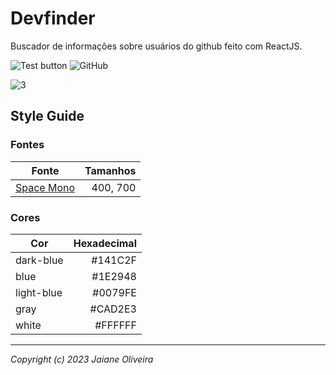 # Devfinder
Buscador de informações sobre usuários do github feito com ReactJS.

![Test button](https://img.shields.io/badge/-Clique%20aqui%20para%20testar-1E2948)
![GitHub](https://img.shields.io/github/license/JaianeOliveira/search-github-users?style=social)

![3](https://user-images.githubusercontent.com/82323559/210899293-b9737a1f-c9fc-45ff-bbbf-6ea5aa7608d8.png)

## Style Guide
### Fontes
| Fonte | Tamanhos |
| ------ | -----------: |
| [Space Mono](https://coolors.co/image-picker)  |  400, 700 |

### Cores

| Cor | Hexadecimal |
| ------ | -----------: |
| dark-blue |  #141C2F |
| blue | #1E2948 |
| light-blue | #0079FE |
| gray |  #CAD2E3 |
| white | #FFFFFF |

---
*Copyright (c) 2023 Jaiane Oliveira*
